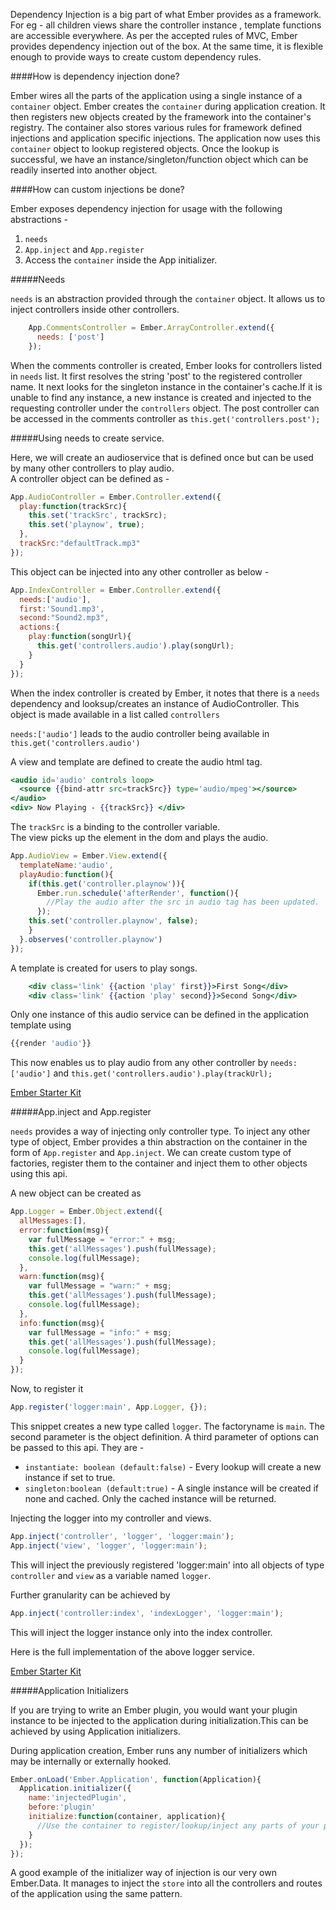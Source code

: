 Dependency Injection is a big part of what Ember provides as a framework. For eg - all children views share the controller instance , template functions are accessible everywhere. As per the accepted rules of MVC, Ember provides dependency injection out of the box. At the same time, it is flexible enough to provide ways to create custom dependency rules. 

####How is dependency injection done?

Ember wires all the parts of the application using a single instance of a `container` object. Ember creates the `container` during application creation. It then registers new objects created by the framework into the container's registry. The container also stores various rules for framework defined injections and application specific injections. The application now uses this `container` object to lookup registered objects. Once the lookup is successful, we have an instance/singleton/function object which can be readily inserted into another object. 

####How can custom injections be done?

Ember exposes dependency injection for usage with the following abstractions - 

1. `needs`
2. `App.inject` and `App.register`
3. Access the `container` inside the App initializer.

#####Needs

`needs` is an abstraction provided through the `container` object. It allows us to inject controllers inside other controllers.

```js
	App.CommentsController = Ember.ArrayController.extend({
	  needs: ['post']
	});
```

When the comments controller is created, Ember looks for controllers listed in `needs` list. It first resolves the string 'post' to the registered controller name. It next looks for the singleton instance in the container's cache.If it is unable to find any instance, a new instance is created and injected to the requesting controller under the `controllers` object.  The post controller can be accessed in the comments controller as 
`this.get('controllers.post');`
 

#####Using needs to create service.

Here, we will create an audioservice that is defined once but can be used by many other controllers to play audio.  
A controller object can be defined as -

```js
App.AudioController = Ember.Controller.extend({
  play:function(trackSrc){
    this.set('trackSrc', trackSrc);
    this.set('playnow', true);
  },
  trackSrc:"defaultTrack.mp3"
});
```

This object can be injected into any other controller as below - 

```js
App.IndexController = Ember.Controller.extend({
  needs:['audio'], 
  first:'Sound1.mp3',
  second:"Sound2.mp3",
  actions:{
    play:function(songUrl){
      this.get('controllers.audio').play(songUrl);
    }
  }
});
```

When the index controller is created by Ember, it notes that there is a `needs` dependency and looksup/creates an instance of AudioController. This object is made available in a list called `controllers`

`needs:['audio']` leads to the audio controller being available in `this.get('controllers.audio')`

A view and template are defined to create the audio html tag.

```hbs
<audio id='audio' controls loop>
  <source {{bind-attr src=trackSrc}} type='audio/mpeg'></source>
</audio>
<div> Now Playing - {{trackSrc}} </div>
```
The `trackSrc` is a binding to the controller variable.  
The view picks up the element in the dom and plays the audio.

```js
App.AudioView = Ember.View.extend({
  templateName:'audio',
  playAudio:function(){
    if(this.get('controller.playnow')){
      Ember.run.schedule('afterRender', function(){
        //Play the audio after the src in audio tag has been updated.
      });
    this.set('controller.playnow', false);
    }
  }.observes('controller.playnow')
});
```
A template is created for users to play songs.

```hbs
    <div class='link' {{action 'play' first}}>First Song</div>
    <div class='link' {{action 'play' second}}>Second Song</div>
```

Only one instance of this audio service can be defined in the application template using

```js
{{render 'audio'}}
```

This now enables us to play audio from any other controller by `needs:['audio']` and `this.get('controllers.audio').play(trackUrl);`

<a class="jsbin-embed" href="http://emberjs.jsbin.com/mayul/4/embed?html,js,output">Ember Starter Kit</a><script src="http://static.jsbin.com/js/embed.js"></script>

#####App.inject and App.register

`needs` provides a way of injecting only controller type. To inject any other type of object, Ember provides a thin abstraction on the container in the form of `App.register` and `App.inject`. We can create custom type of factories, register them to the container and inject them to other objects using this api.

A new object can be created as 

```js
App.Logger = Ember.Object.extend({
  allMessages:[],
  error:function(msg){
    var fullMessage = "error:" + msg;
    this.get('allMessages').push(fullMessage);
    console.log(fullMessage);
  },
  warn:function(msg){
    var fullMessage = "warn:" + msg;
    this.get('allMessages').push(fullMessage);
    console.log(fullMessage);
  },
  info:function(msg){
    var fullMessage = "info:" + msg;
    this.get('allMessages').push(fullMessage);
    console.log(fullMessage);
  }
});
```

Now, to register it 

```js
App.register('logger:main', App.Logger, {});
```

This snippet creates a new type called `logger`. The factoryname is `main`. The second parameter is the object definition. A third parameter of options can be passed to this api. They are -   

* `instantiate: boolean (default:false)` - Every lookup will create a new instance if set to true.
* `singleton:boolean (default:true)` - A single instance will be created if none and cached. Only the cached instance will be returned.

Injecting the logger into my controller and views.

```js
App.inject('controller', 'logger', 'logger:main');
App.inject('view', 'logger', 'logger:main');
```

This will inject the previously registered 'logger:main' into all objects of type `controller` and `view` as a variable named `logger`.

Further granularity can be achieved by 

```js
App.inject('controller:index', 'indexLogger', 'logger:main');
```

This will inject the logger instance only into the index controller.

Here is the full implementation of the above logger service.

<a class="jsbin-embed" href="http://emberjs.jsbin.com/fajeriwu/1/embed?html,js,console,output">Ember Starter Kit</a><script src="http://static.jsbin.com/js/embed.js"></script>

#####Application Initializers

If you are trying to write an Ember plugin, you would want your plugin instance to be injected to the application during initialization.This can be achieved by using Application initializers. 

During application creation, Ember runs any number of initializers which may be internally or externally hooked.

```js
Ember.onLoad('Ember.Application', function(Application){
  Application.initializer({
    name:'injectedPlugin',
    before:'plugin'
    initialize:function(container, application){
      //Use the container to register/lookup/inject any parts of your plugin.
    }
  });
});

```

A good example of the initializer way of injection is our very own Ember.Data. It manages to inject the `store` into all the controllers and routes of the application using the same pattern.

